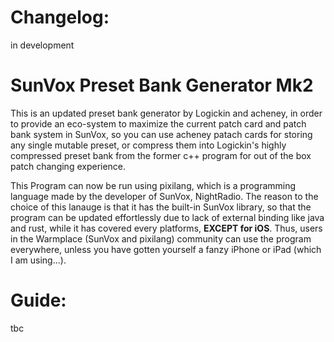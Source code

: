 # Changelog:
in development

# SunVox Preset Bank Generator Mk2

This is an updated preset bank generator by Logickin and acheney, in order to provide an eco-system to maximize the current patch card and patch bank system in SunVox, so you can use acheney patach cards for storing any single mutable preset, or compress them into Logickin's highly compressed preset bank from the former c++ program for out of the box patch changing experience.

This Program can now be run using pixilang, which is a programming language made by the developer of SunVox, NightRadio. The reason to the choice of this lanauge is that it has the built-in SunVox library, so that the program can be updated effortlessly due to lack of external binding like java and rust, while it has covered every platforms, **EXCEPT for iOS**. Thus, users in the Warmplace (SunVox and pixilang) community can use the program everywhere, unless you have gotten yourself a fanzy iPhone or iPad (which I am using...).

# Guide:
tbc